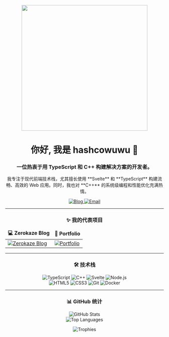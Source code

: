 <p align="center">
  <img src="https://media.giphy.com/media/I_AMg1A4e7lrwVqT3Q/giphy.gif" width="400px">
</p>

<h1 align="center">你好, 我是 hashcowuwu 👋</h1>
<h3 align="center">一位热衷于用 TypeScript 和 C++ 构建解决方案的开发者。</h3>

<p align="center">
  我专注于现代前端技术栈，尤其擅长使用 **Svelte** 和 **TypeScript** 构建流畅、高效的 Web 应用。同时，我也对 **C++** 的系统级编程和性能优化充满热情。
</p>

<p align="center">
  <a href="https://hashcowuwu.github.io/zerokaze_blog_sveltekit/" target="_blank">
    <img src="https://img.shields.io/badge/我的博客-Blog-3B82F6?style=for-the-badge&logo=Svelte" alt="Blog">
  </a>
  <a href="mailto:erfu81856@gmail.com">
    <img src="https://img.shields.io/badge/联系我-Email-c71610?style=for-the-badge&logo=gmail&logoColor=white" alt="Email">
  </a>
</p>

<hr>

<h3 align="center">✨ 我的代表项目</h3>

<table align="center">
  <thead align="center">
    <tr border: none;>
      <td><b>💻 Zerokaze Blog</b></td>
      <td><b>🎨 Portfolio</b></td>
    </tr>
  </thead>
  <tbody>
    <tr>
      <td>
        <a href="https://github.com/hashcowuwu/zerokaze_blog_sveltekit">
          <img src="https://github-readme-stats.vercel.app/api/pin/?username=hashcowuwu&repo=zerokaze_blog_sveltekit&theme=tokyonight&show_owner=true" alt="Zerokaze Blog">
        </a>
      </td>
      <td>
        <a href="https://github.com/hashcowuwu/portfolio">
          <img src="https://github-readme-stats.vercel.app/api/pin/?username=hashcowuwu&repo=portfolio&theme=tokyonight&show_owner=true" alt="Portfolio">
        </a>
      </td>
    </tr>
  </tbody>
</table>

<hr>

<h3 align="center">🛠️ 技术栈</h3>

<p align="center">
  <img src="https://img.shields.io/badge/TypeScript-3178C6?style=for-the-badge&logo=typescript&logoColor=white" alt="TypeScript">
  <img src="https://img.shields.io/badge/C++-00599C?style=for-the-badge&logo=cplusplus&logoColor=white" alt="C++">
  <img src="https://img.shields.io/badge/Svelte-FF3E00?style=for-the-badge&logo=svelte&logoColor=white" alt="Svelte">
  <img src="https://img.shields.io/badge/Node.js-339933?style=for-the-badge&logo=nodedotjs&logoColor=white" alt="Node.js">
  <br>
  <img src="https://img.shields.io/badge/HTML5-E34F26?style=for-the-badge&logo=html5&logoColor=white" alt="HTML5">
  <img src="https://img.shields.io/badge/CSS3-1572B6?style=for-the-badge&logo=css3&logoColor=white" alt="CSS3">
  <img src="https://img.shields.io/badge/Git-F05032?style=for-the-badge&logo=git&logoColor=white" alt="Git">
  <img src="https://img.shields.io/badge/Docker-2496ED?style=for-the-badge&logo=docker&logoColor=white" alt="Docker">
</p>

<hr>

<h3 align="center">📊 GitHub 统计</h3>

<p align="center">
  <img src="https://github-readme-stats.vercel.app/api?username=hashcowuwu&show_icons=true&theme=tokyonight&rank_icon=github" alt="GitHub Stats">
  <br>
  <img src="https://github-readme-stats.vercel.app/api/top-langs/?username=hashcowuwu&layout=compact&theme=tokyonight" alt="Top Languages">
</p>

<p align="center"> 
  <img src="https://github-profile-trophy.vercel.app/?username=hashcowuwu&theme=tokyonight&column=7" alt="Trophies">
</p>